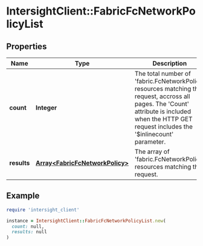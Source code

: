 # IntersightClient::FabricFcNetworkPolicyList

## Properties

| Name | Type | Description | Notes |
| ---- | ---- | ----------- | ----- |
| **count** | **Integer** | The total number of &#39;fabric.FcNetworkPolicy&#39; resources matching the request, accross all pages. The &#39;Count&#39; attribute is included when the HTTP GET request includes the &#39;$inlinecount&#39; parameter. | [optional] |
| **results** | [**Array&lt;FabricFcNetworkPolicy&gt;**](FabricFcNetworkPolicy.md) | The array of &#39;fabric.FcNetworkPolicy&#39; resources matching the request. | [optional] |

## Example

```ruby
require 'intersight_client'

instance = IntersightClient::FabricFcNetworkPolicyList.new(
  count: null,
  results: null
)
```

